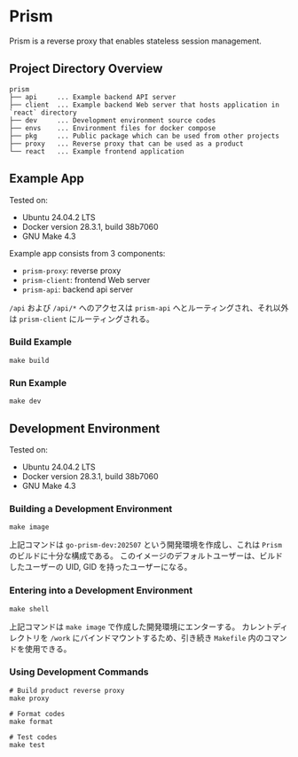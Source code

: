 # Prism
Prism is a reverse proxy that enables stateless session management.

## Project Directory Overview
```text
prism
├── api     ... Example backend API server
├── client  ... Example backend Web server that hosts application in `react` directory
├── dev     ... Development environment source codes
├── envs    ... Environment files for docker compose
├── pkg     ... Public package which can be used from other projects
├── proxy   ... Reverse proxy that can be used as a product
└── react   ... Example frontend application
```

## Example App
Tested on:
* Ubuntu 24.04.2 LTS
* Docker version 28.3.1, build 38b7060
* GNU Make 4.3

Example app consists from 3 components:
* `prism-proxy`: reverse proxy
* `prism-client`: frontend Web server
* `prism-api`: backend api server

`/api` および `/api/*` へのアクセスは `prism-api` へとルーティングされ、それ以外は `prism-client` にルーティングされる。

### Build Example
```
make build
```

### Run Example
```
make dev
```

## Development Environment
Tested on:
* Ubuntu 24.04.2 LTS
* Docker version 28.3.1, build 38b7060
* GNU Make 4.3

### Building a Development Environment
```
make image
```

上記コマンドは `go-prism-dev:202507` という開発環境を作成し、これは `Prism` のビルドに十分な構成である。
このイメージのデフォルトユーザーは、ビルドしたユーザーの UID, GID を持ったユーザーになる。

### Entering into a Development Environment
```
make shell
```

上記コマンドは `make image` で作成した開発環境にエンターする。
カレントディレクトリを `/work` にバインドマウントするため、引き続き `Makefile` 内のコマンドを使用できる。

### Using Development Commands
```
# Build product reverse proxy
make proxy

# Format codes
make format

# Test codes
make test
```